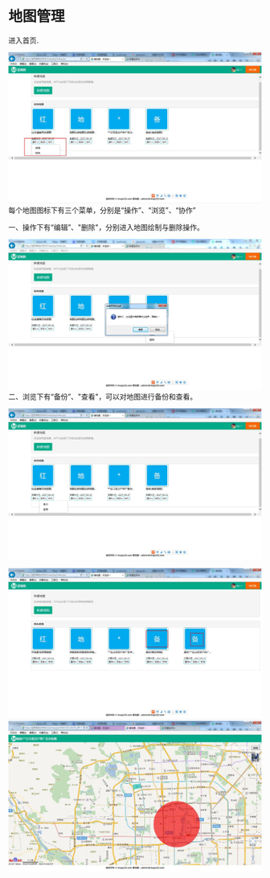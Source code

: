 # 地图管理

进入首页.

![](/assets/n22.jpg)每个地图图标下有三个菜单，分别是“操作”、“浏览”、“协作”

一、操作下有“编辑”、"删除"，分别进入地图绘制与删除操作。

![](/assets/n24.jpg)二、浏览下有“备份”、"查看"，可以对地图进行备份和查看。

![](/assets/n23.jpg)

![](/assets/n25.jpg)![](/assets/n26.jpg)

